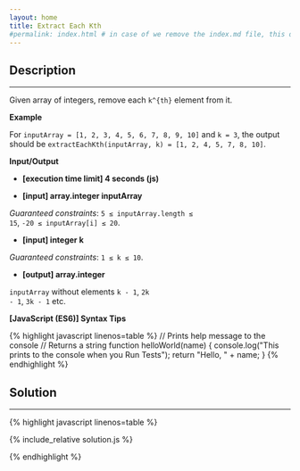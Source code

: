 ```yaml
---
layout: home
title: Extract Each Kth
#permalink: index.html # in case of we remove the index.md file, this doc will be the index page
---
```


<div class="row">
<div class="columnStmt" markdown="1">

## Description
------

Given array of integers, remove each <code type='math/tex'>k^{th}</code> element from it.


**Example**

For <code>inputArray = [1, 2, 3, 4, 5, 6, 7, 8, 9, 10]</code> and <code>k = 3</code>, the output should be
<code>extractEachKth(inputArray, k) = [1, 2, 4, 5, 7, 8, 10]</code>.


**Input/Output**

* **[execution time limit] 4 seconds (js)**

* **[input] array.integer inputArray**

*Guaranteed constraints*:
<code>5 ≤ inputArray.length ≤ 15</code>,
<code>-20 ≤ inputArray[i] ≤ 20</code>.

* **[input] integer k**

*Guaranteed constraints*:
<code>1 ≤ k ≤ 10</code>.

* **[output] array.integer**

<code>inputArray</code> without elements <code>k - 1</code>, <code>2k - 1</code>, <code>3k - 1</code> etc.

**[JavaScript (ES6)] Syntax Tips**

{% highlight javascript linenos=table %}
// Prints help message to the console
// Returns a string
function helloWorld(name) {
    console.log("This prints to the console when you Run Tests");
    return "Hello, " + name;
}
{% endhighlight %}

</div>
<div class="columnSol" markdown="1">

## Solution
------

{% highlight javascript linenos=table %}

{% include_relative solution.js %}

{% endhighlight %}

</div>
</div>